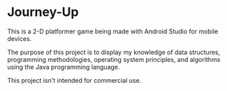 # Journey-Up
This is a 2-D platformer game being made with Android Studio for mobile devices.

The purpose of this project is to display my knowledge of data structures,
programming methodologies, operating system principles, and algorithms using
the Java programming language.

This project isn't intended for commercial use.